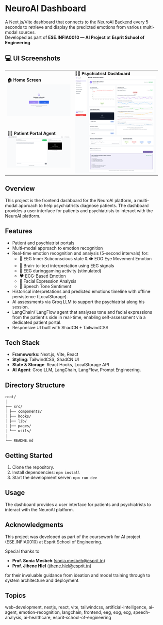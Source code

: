 # NeuroAI Dashboard

A Next.js/Vite dashboard that connects to the [NeuroAI Backend](https://github.com/BassemBG/NeuroAI-Backend) every 5 seconds to retrieve and display the predicted emotions from various multi-modal sources.  
Developed as part of **ESE.INFIA0010 — AI Project** at **Esprit School of Engineering**.

## 💻 UI Screenshots

<table>
  <tr>
    <td>
      <strong>🏠 Home Screen</strong><br/>
      <img src="./public/neuro-ai-homepage.png" alt="Home Screen" width="500"/>
    </td>
    <td rowspan="2">
      <strong>🧑‍⚕️ Psychiatrist Dashboard</strong><br/>
      <img src="./public/neuro-ai-dashboard.png" alt="Psychiatrist Dashboard" width="600"/>
    </td>
  </tr>
  <tr>
    <td>
      <strong>🧑‍💬 Patient Portal Agent</strong><br/>
      <img src="./public/neuro-ai-patient-portal.png" alt="Patient Portal Agent" width="500"/>
    </td>
  </tr>
</table>

## Overview
This project is the frontend dashboard for the NeuroAI platform, a multi-modal approach to help psychiatrists diagnose patients. The dashboard provides a user interface for patients and psychiatrists to interact with the NeuroAI platform.

## Features
- Patient and psychiatrist portals
- Multi-modal approach to emotion recognition
- Real-time emotion recognition and analysis (5-second intervals) for:
  - 🧠 EEG Inner Subconscious state & 👁️ EOG Eye Movement Emotion  
  - 🧠 Brain-to-text interpretation using EEG signals
  - 🧠 EEG duringgaming activity (stimulated)
  - ❤️ ECG-Based Emotion  
  - 👤 Facial Expression Analysis  
  - 🎤 Speech Tone Sentiment  
- Historical interpretations and predicted emotions timeline with offline persistence (LocalStorage). 
- AI assessments via Groq LLM to support the psychiatrist along his session.
- LangChain/ LangFlow agent that analyzes tone and facial expressions from the patient's side in real-time, enabling self-assessment via a dedicated patient portal.
- Responsive UI built with ShadCN + TailwindCSS


## Tech Stack
- **Frameworks**: Next.js, Vite, React
- **Styling**: TailwindCSS, ShadCN UI  
- **State & Storage**: React Hooks, LocalStorage API  
- **AI Agent**: Groq LLM, LangChain, LangFlow, Prompt Engineering.

## Directory Structure

```
root/
│
├── src/
│ ├── components/
│ ├── hooks/
│ ├── lib/
│ ├── pages/
│ └── utils/
│
└── README.md
```

## Getting Started
1. Clone the repository.
2. Install dependencies: `npm install`
3. Start the development server: `npm run dev`

## Usage
The dashboard provides a user interface for patients and psychiatrists to interact with the NeuroAI platform.


## Acknowledgments
This project was developed as part of the coursework for AI project (ESE.INFIA0010) at Esprit School of Engineering.

Special thanks to

- **Prof. Sonia Mesbeh** (sonia.mesbeh@esprit.tn)
- **Prof. Jihene Hlel** (jihene.hlel@esprit.tn)

for their invaluable guidance from ideation and model training through to system architecture and deployment.

## Topics
web-development, nextjs, react, vite, tailwindcss, artificial-intelligence, ai-agent, emotion-recognition, langchain, frontend, eeg, eog, ecg, speech-analysis, ai-healthcare, esprit-school-of-engineering
